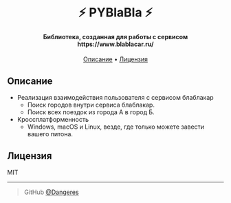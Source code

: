 <h1 align="center">
        ⚡️ PYBlaBla ⚡️
    <br>
</h1>

<h4 align="center">Библиотека, созданная для работы с сервисом https://www.blablacar.ru/</h4>

<p align="center">
  <a href="#описание">Описание</a> •
  <a href="#лицензия">Лицензия</a>
</p>

## Описание

* Реализация взаимодействия пользователя с сервисом блаблакар
  - Поиск городов внутри сервиса блаблакар.
  - Поиск всех поездок из города А в город Б.
* Кроссплатформенность
  - Windows, macOS и Linux, везде, где только можете завести вашего питона.

## Лицензия

MIT

---

> GitHub [@Dangeres](https://github.com/Dangeres)